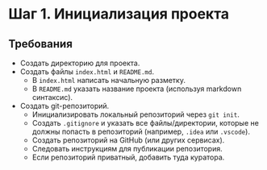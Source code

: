 # Шаг 1. Инициализация проекта
## Требования
- Создать директорию для проекта.
- Создать файлы `index.html` и `README.md`.
	- В `index.html` написать начальную разметку.
	- В `README.md` указать название проекта (используя markdown синтаксис).
- Создать git-репозиторий.
	- Инициализировать локальный репозиторий через `git init`.
	- Создать `.gitignore` и указать все файлы/директории, которые не должны попасть в репозиторий (например, `.idea` или `.vscode`).
	- Создать репозиторий на GitHub (или других сервисах).
	- Следовать инструкциям для публикации репозитория.
	- Если репозиторий приватный, добавить туда куратора.
